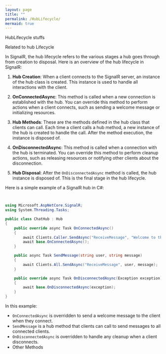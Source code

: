 ```yaml
---
layout: page
title: ""
permalink: /HubLifecycle/
mermaid: true
---
```


HubLifecycle stuffs 

Related to hub Lifecycle 

In SignalR, the hub lifecycle refers to the various stages a hub goes through from creation to disposal. Here is an overview of the hub lifecycle in SignalR:

1. **Hub Creation**: When a client connects to the SignalR server, an instance of the hub class is created. This instance is used to handle all interactions with the client.

2. **OnConnectedAsync**: This method is called when a new connection is established with the hub. You can override this method to perform actions when a client connects, such as sending a welcome message or initializing resources.

3. **Hub Methods**: These are the methods defined in the hub class that clients can call. Each time a client calls a hub method, a new instance of the hub is created to handle the call. After the method execution, the instance is disposed of.

4. **OnDisconnectedAsync**: This method is called when a connection with the hub is terminated. You can override this method to perform cleanup actions, such as releasing resources or notifying other clients about the disconnection.

5. **Hub Disposal**: After the `OnDisconnectedAsync` method is called, the hub instance is disposed of. This is the final stage in the hub lifecycle.

Here is a simple example of a SignalR hub in C#:

```csharp


using Microsoft.AspNetCore.SignalR;
using System.Threading.Tasks;

public class ChatHub : Hub
{
    public override async Task OnConnectedAsync()
    {
        await Clients.Caller.SendAsync("ReceiveMessage", "Welcome to the chat!");
        await base.OnConnectedAsync();
    }

    public async Task SendMessage(string user, string message)
    {
        await Clients.All.SendAsync("ReceiveMessage", user, message);
    }

    public override async Task OnDisconnectedAsync(Exception exception)
    {
        await base.OnDisconnectedAsync(exception);
    }
}
```

In this example:
- `OnConnectedAsync` is overridden to send a welcome message to the client when they connect.
- `SendMessage` is a hub method that clients can call to send messages to all connected clients.
- `OnDisconnectedAsync` is overridden to handle any cleanup when a client disconnects.
- Other Methods
